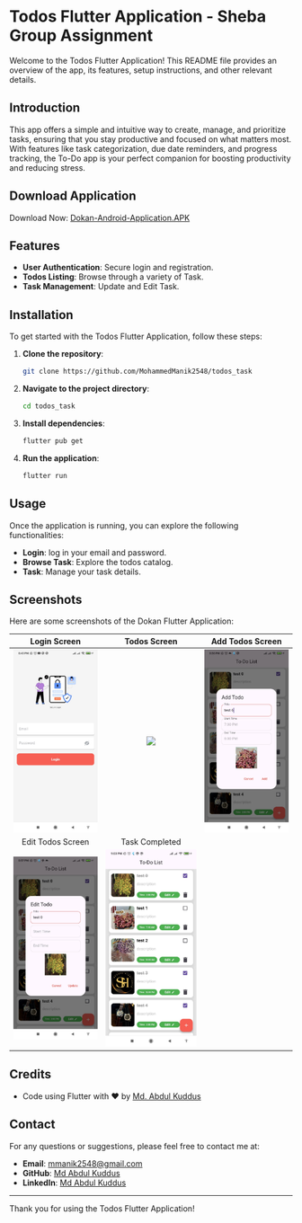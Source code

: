 # Todos Flutter Application - Sheba Group Assignment


Welcome to the Todos Flutter Application! This README file provides an overview of the app, its features, setup instructions, and other relevant details.

## Introduction

This app offers a simple and intuitive way to create, manage, and prioritize tasks, ensuring that you stay productive and focused on what matters most. With features like task categorization, due date reminders, and progress tracking, the To-Do app is your perfect companion for boosting productivity and reducing stress.
## Download Application

Download Now: [Dokan-Android-Application.APK](https://github.com/alamin-karno/dokan/releases/download/dokan_v1.0.0/dokan_v1.0.0.apk)

## Features

- **User Authentication**: Secure login and registration.
- **Todos Listing**: Browse through a variety of Task.
- **Task Management**: Update and Edit Task.

## Installation

To get started with the Todos Flutter Application, follow these steps:

1. **Clone the repository**:
   ```bash
   git clone https://github.com/MohammedManik2548/todos_task
   ```
2. **Navigate to the project directory**:
   ```bash
   cd todos_task
   ```
3. **Install dependencies**:
   ```bash
   flutter pub get
   ```
4. **Run the application**:
   ```bash
   flutter run
   ```

## Usage

Once the application is running, you can explore the following functionalities:

- **Login**: log in your email and password.
- **Browse Task**: Explore the todos catalog.
- **Task**: Manage your task details.


## Screenshots

Here are some screenshots of the Dokan Flutter Application:

|                                                Login Screen                                                |                                                         Todos Screen                                                    |                                                 Add Todos Screen                                                 |
|:----------------------------------------------------------------------------------------------------------:|:-----------------------------------------------------------------------------------------------------------------------:|:----------------------------------------------------------------------------------------------------------------:|
| <img src="https://github.com/MohammedManik2548/todos_task/blob/master/screenshots/login.jpeg" width="250"> |    <img src="https:https://github.com/MohammedManik2548/todos_task/blob/master/screenshots/todos_list.jpeg" width="250"> |  <img src="https://github.com/MohammedManik2548/todos_task/blob/master/screenshots/add_todos.jpeg" width="250">  |
|                                             Edit Todos Screen                                              |                                                        Task Completed                                                   |                                                                                                                  |
| <img src="https://github.com/MohammedManik2548/todos_task/blob/master/screenshots/edit_todos.jpeg" width="250">  |   <img src="https://github.com/MohammedManik2548/todos_task/blob/master/screenshots/complete_todos.jpeg" width="250">   |

## Credits
- Code using Flutter with ❤️ by [Md. Abdul Kuddus](https://github.com/MohammedManik2548)

## Contact

For any questions or suggestions, please feel free to contact me at:

- **Email**: [mmanik2548@gmail.com](mailto:mmanik2548@gmail.com)
- **GitHub**: [Md Abdul Kuddus](https://github.com/MohammedManik2548)
- **LinkedIn**: [Md Abdul Kuddus](https://www.linkedin.com/in/md-abdul-kuddus-916091204/)

---

Thank you for using the Todos Flutter Application!
